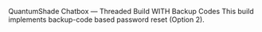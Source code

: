 QuantumShade Chatbox — Threaded Build WITH Backup Codes
This build implements backup-code based password reset (Option 2).

